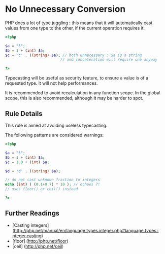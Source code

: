 <!-- Performances -->
# No Unnecessary Conversion

PHP does a lot of type juggling : this means that it will automatically cast values from one type to the other, if the current operation requires it. 

```php
<?php

$a = "5";
$b = 1 + (int) $a;
$c = 'c' . ((string) $a); // both unnecessary : $a is a string 
					     // and concatenation will require one anyway

?>
```

Typecasting will be useful as security feature, to ensure a value is of a requested type. It will not help performances. 

It is recommended to avoid recalculation in any function scope. In the global scope, this is also recommended, although it may be harder to spot. 

## Rule Details

This rule is aimed at avoiding useless typecasting.

The following patterns are considered warnings:

```php
<?php

$a = "5";
$b = 1 + (int) $a;
$c = 1.0 + (int) $a;

$d = 'd' . ((string) $a); 

// do not cast unknown fraction to integers
echo (int) ( (0.1+0.7) * 10 ); // echoes 7!
// uses floor() or ceil() instead

?>
```
<!--
The following patterns are not considered warnings:

```php
<?php


?>
```


### Options

## When Not To Use It
If the equation is important to keep, then put it in a comment, and move this to documentation automatically. 
-->

## Further Readings
* [Casting integers] (http://php.net/manual/en/language.types.integer.php#language.types.integer.casting)
* [floor] (http://php.net/floor)
* [ceil] (http://php.net/ceil)

